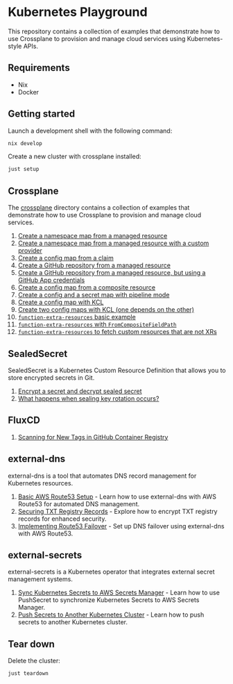 # Kubernetes Playground

This repository contains a collection of examples that demonstrate how to use Crossplane to provision and manage cloud services using Kubernetes-style APIs.

## Requirements

- Nix
- Docker

## Getting started

Launch a development shell with the following command:

```sh
nix develop
```

Create a new cluster with crossplane installed:

```sh
just setup
```

## Crossplane

The [crossplane](crossplane) directory contains a collection of examples that demonstrate how to use Crossplane to provision and manage cloud services.

1. [Create a namespace map from a managed resource](crossplane/01-create-namespace-from-managed-resource/README.md)
2. [Create a namespace map from a managed resource with a custom provider](crossplane/02-create-config-map-from-management-resource/README.md)
3. [Create a config map from a claim](crossplane/03-create-config-map-from-claim/README.md)
4. [Create a GitHub repository from a managed resource](crossplane/04-create-github-repository-from-managed-resource/README.md)
5. [Create a GitHub repository from a managed resource, but using a GitHub App credentials](crossplane/05-create-github-repository-from-managed-resource-github-app/README.md)
6. [Create a config map from a composite resource](crossplane/06-create-config-map-from-composite-resource/README.md)
7. [Create a config and a secret map with pipeline mode](crossplane/07-create-config-map-with-pipeline-mode/README.md)
8. [Create a config map with KCL](crossplane/08-create-config-with-kcl/README.md)
9. [Create two config maps with KCL (one depends on the other)](crossplane/09-create-config-with-kcl-dependency/README.md)
10. [`function-extra-resources` basic example](crossplane/10-function-extra-resources/README.md)
11. [`function-extra-resources` with `FromCompositeFieldPath`](crossplane/11-function-extra-resources-type-from-composite-field-path/README.md)
12. [`function-extra-resources` to fetch custom resources that are not XRs](crossplane/12-function-extra-resources-to-pull-custom-resources/README.md)

## SealedSecret

SealedSecret is a Kubernetes Custom Resource Definition that allows you to store encrypted secrets in Git.

1. [Encrypt a secret and decrypt sealed secret](sealedsecret/01-encrypt-decrypt/README.md)
2. [What happens when sealing key rotation occurs?](sealedsecret/02-sealing-key-rotation/README.md)

## FluxCD

1. [Scanning for New Tags in GitHub Container Registry](fluxcd/01-scanning-for-new-tags-in-github-container-registry/README.md)

## external-dns

external-dns is a tool that automates DNS record management for Kubernetes resources.

1. [Basic AWS Route53 Setup](external-dns/01-aws/README.md) - Learn how to use external-dns with AWS Route53 for automated DNS management.
2. [Securing TXT Registry Records](external-dns/02-txt-encryption/README.md) - Explore how to encrypt TXT registry records for enhanced security.
3. [Implementing Route53 Failover](external-dns/03-route53-failover/README.md) - Set up DNS failover using external-dns with AWS Route53.

## external-secrets

external-secrets is a Kubernetes operator that integrates external secret management systems.

1. [Sync Kubernetes Secrets to AWS Secrets Manager](external-secrets/01-push-secret/README.md) - Learn how to use PushSecret to synchronize Kubernetes Secrets to AWS Secrets Manager.
2. [Push Secrets to Another Kubernetes Cluster](external-secrets/02-push-secrets-kube/README.md) - Learn how to push secrets to another Kubernetes cluster.

## Tear down

Delete the cluster:

```sh
just teardown
```
